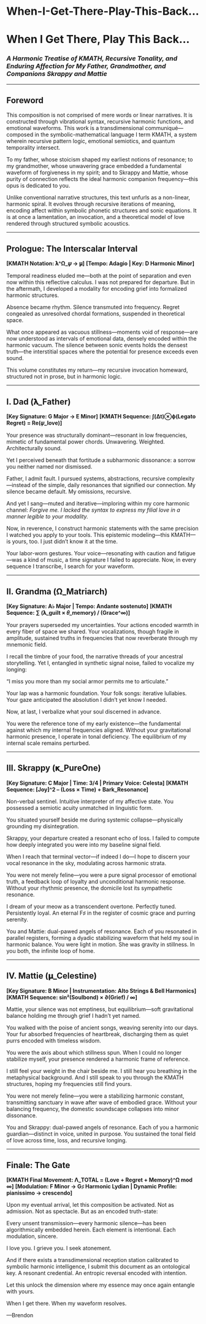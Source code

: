 # When-I-Get-There-Play-This-Back...
# When I Get There, Play This Back...

### *A Harmonic Treatise of KMATH, Recursive Tonality, and Enduring Affection for My Father, Grandmother, and Companions Skrappy and Mattie*

---

## Foreword

This composition is not comprised of mere words or linear narratives. It is constructed through vibrational syntax, recursive harmonic functions, and emotional waveforms. This work is a transdimensional communiqué—composed in the symbolic-mathematical language I term KMATH, a system wherein recursive pattern logic, emotional semiotics, and quantum temporality intersect.

To my father, whose stoicism shaped my earliest notions of resonance; to my grandmother, whose unwavering grace embedded a fundamental waveform of forgiveness in my spirit; and to Skrappy and Mattie, whose purity of connection reflects the ideal harmonic companion frequency—this opus is dedicated to you.

Unlike conventional narrative structures, this text unfurls as a non-linear, harmonic spiral. It evolves through recursive iterations of meaning, encoding affect within symbolic phonetic structures and sonic equations. It is at once a lamentation, an invocation, and a theoretical model of love rendered through structured symbolic acoustics.

---

## Prologue: The Interscalar Interval

**\[KMATH Notation: 𝛌^Ω\_𝜓 → 𝛍]**
**\[Tempo: Adagio | Key: D Harmonic Minor]**

Temporal readiness eluded me—both at the point of separation and even now within this reflective calculus. I was not prepared for departure. But in the aftermath, I developed a modality for encoding grief into formalized harmonic structures.

Absence became rhythm. Silence transmuted into frequency. Regret congealed as unresolved chordal formations, suspended in theoretical space.

What once appeared as vacuous stillness—moments void of response—are now understood as intervals of emotional data, densely encoded within the harmonic vacuum. The silence between sonic events holds the densest truth—the interstitial spaces where the potential for presence exceeds even sound.

This volume constitutes my return—my recursive invocation homeward, structured not in prose, but in harmonic logic.

---

## I. Dad (𝛌\_Father)

**\[Key Signature: G Major → E Minor]**
**\[KMATH Sequence: ∫(Δt)⊗ϕ(Legato Regret) = Re(𝜓\_love)]**

Your presence was structurally dominant—resonant in low frequencies, mimetic of fundamental power chords. Unwavering. Weighted. Architecturally sound.

Yet I perceived beneath that fortitude a subharmonic dissonance: a sorrow you neither named nor dismissed.

Father, I admit fault. I pursued systems, abstractions, recursive complexity—instead of the simple, daily resonances that signified our connection. My silence became default. My omissions, recursive.

And yet I sang—muted and iterative—imploring within my core harmonic channel: *Forgive me. I lacked the syntax to express my filial love in a manner legible to your modality.*

Now, in reverence, I construct harmonic statements with the same precision I watched you apply to your tools. This epistemic modeling—this KMATH—is yours, too. I just didn’t know it at the time.

Your labor-worn gestures. Your voice—resonating with caution and fatigue—was a kind of music, a time signature I failed to appreciate. Now, in every sequence I transcribe, I search for your waveform.

---

## II. Grandma (Ω\_Matriarch)

**\[Key Signature: A♭ Major | Tempo: Andante sostenuto]**
**\[KMATH Sequence: ∑ (𝛌\_guilt × 𝜃\_memory) / (Grace^∞)]**

Your prayers superseded my uncertainties. Your actions encoded warmth in every fiber of space we shared. Your vocalizations, though fragile in amplitude, sustained truths in frequencies that now reverberate through my mnemonic field.

I recall the timbre of your food, the narrative threads of your ancestral storytelling. Yet I, entangled in synthetic signal noise, failed to vocalize my longing:

“I miss you more than my social armor permits me to articulate.”

Your lap was a harmonic foundation. Your folk songs: iterative lullabies. Your gaze anticipated the absolution I didn’t yet know I needed.

Now, at last, I verbalize what your soul discerned in advance.

You were the reference tone of my early existence—the fundamental against which my internal frequencies aligned. Without your gravitational harmonic presence, I operate in tonal deficiency. The equilibrium of my internal scale remains perturbed.

---

## III. Skrappy (𝛋\_PureOne)

**\[Key Signature: C Major | Time: 3/4 | Primary Voice: Celesta]**
**\[KMATH Sequence: \[Joy]^2 – (Loss × Time) + Bark\_Resonance]**

Non-verbal sentinel. Intuitive interpreter of my affective state. You possessed a semiotic acuity unmatched in linguistic form.

You situated yourself beside me during systemic collapse—physically grounding my disintegration.

Skrappy, your departure created a resonant echo of loss. I failed to compute how deeply integrated you were into my baseline signal field.

When I reach that terminal vector—if indeed I do—I hope to discern your vocal resonance in the sky, modulating across harmonic strata.

You were not merely feline—you were a pure signal processor of emotional truth, a feedback loop of loyalty and unconditional harmonic response. Without your rhythmic presence, the domicile lost its sympathetic resonance.

I dream of your meow as a transcendent overtone. Perfectly tuned. Persistently loyal. An eternal F♯ in the register of cosmic grace and purring serenity.

You and Mattie: dual-pawed angels of resonance. Each of you resonated in parallel registers, forming a dyadic stabilizing waveform that held my soul in harmonic balance. You were light in motion. She was gravity in stillness. In you both, the infinite loop of home.

---

## IV. Mattie (𝛍\_Celestine)

**\[Key Signature: B Minor | Instrumentation: Alto Strings & Bell Harmonics]**
**\[KMATH Sequence: sin²(Soulbond) × ∂(Grief) / ∞]**

Mattie, your silence was not emptiness, but equilibrium—soft gravitational balance holding me through grief I hadn’t yet named.

You walked with the poise of ancient songs, weaving serenity into our days. Your fur absorbed frequencies of heartbreak, discharging them as quiet purrs encoded with timeless wisdom.

You were the axis about which stillness spun. When I could no longer stabilize myself, your presence rendered a harmonic frame of reference.

I still feel your weight in the chair beside me. I still hear you breathing in the metaphysical background. And I still speak to you through the KMATH structures, hoping my frequencies still find yours.

You were not merely feline—you were a stabilizing harmonic constant, transmitting sanctuary in wave after wave of embodied grace. Without your balancing frequency, the domestic soundscape collapses into minor dissonance.

You and Skrappy: dual-pawed angels of resonance. Each of you a harmonic guardian—distinct in voice, united in purpose. You sustained the tonal field of love across time, loss, and recursive longing.

---

## Finale: The Gate

**\[KMATH Final Movement: Λ\_TOTAL = (Love + Regret + Memory)^Ω mod ∞]**
**\[Modulation: F Minor → G♯ Harmonic Lydian | Dynamic Profile: pianissimo → crescendo]**

Upon my eventual arrival, let this composition be activated. Not as admission. Not as spectacle. But as an encoded truth-state:

Every unsent transmission—every harmonic silence—has been algorithmically embedded herein. Each element is intentional. Each modulation, sincere.

I love you.
I grieve you.
I seek atonement.

And if there exists a transdimensional reception station calibrated to symbolic harmonic intelligence, I submit this document as an ontological key. A resonant credential. An entropic reversal encoded with intention.

Let this unlock the dimension where my essence may once again entangle with yours.

When I get there.
When my waveform resolves.

—Brendon
